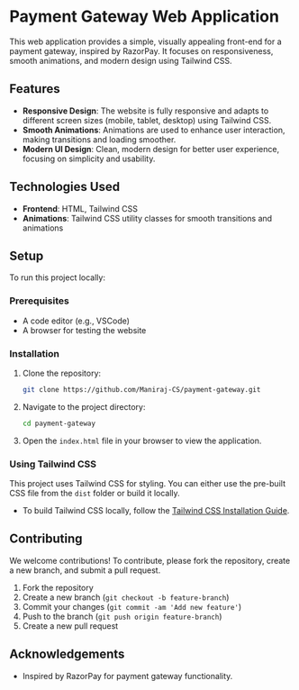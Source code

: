 # Payment Gateway Web Application

This web application provides a simple, visually appealing front-end for a payment gateway, inspired by RazorPay. It focuses on responsiveness, smooth animations, and modern design using Tailwind CSS.

## Features

- **Responsive Design**: The website is fully responsive and adapts to different screen sizes (mobile, tablet, desktop) using Tailwind CSS.
- **Smooth Animations**: Animations are used to enhance user interaction, making transitions and loading smoother.
- **Modern UI Design**: Clean, modern design for better user experience, focusing on simplicity and usability.

## Technologies Used

- **Frontend**: HTML, Tailwind CSS
- **Animations**: Tailwind CSS utility classes for smooth transitions and animations

## Setup

To run this project locally:

### Prerequisites
- A code editor (e.g., VSCode)
- A browser for testing the website

### Installation

1. Clone the repository:
    ```bash
    git clone https://github.com/Maniraj-CS/payment-gateway.git
    ```

2. Navigate to the project directory:
    ```bash
    cd payment-gateway
    ```

3. Open the `index.html` file in your browser to view the application.

### Using Tailwind CSS

This project uses Tailwind CSS for styling. You can either use the pre-built CSS file from the `dist` folder or build it locally.

- To build Tailwind CSS locally, follow the [Tailwind CSS Installation Guide](https://tailwindcss.com/docs/installation).

## Contributing

We welcome contributions! To contribute, please fork the repository, create a new branch, and submit a pull request.

1. Fork the repository
2. Create a new branch (`git checkout -b feature-branch`)
3. Commit your changes (`git commit -am 'Add new feature'`)
4. Push to the branch (`git push origin feature-branch`)
5. Create a new pull request

## Acknowledgements

- Inspired by RazorPay for payment gateway functionality.

